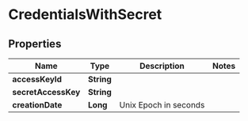 

# CredentialsWithSecret


## Properties

Name | Type | Description | Notes
------------ | ------------- | ------------- | -------------
**accessKeyId** | **String** |  | 
**secretAccessKey** | **String** |  | 
**creationDate** | **Long** | Unix Epoch in seconds | 



